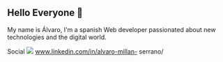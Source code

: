 ## Hello Everyone 👋

My name is Álvaro, I'm a spanish Web developer passionated about new technologies and the digital world. 


Social
<img src="https://raw.githubusercontent.com/rahuldkjain/github-profile-readme-generator/master/src/images/icons/Social/linked-in-alt.svg"> www.linkedin.com/in/alvaro-millan- serrano/
